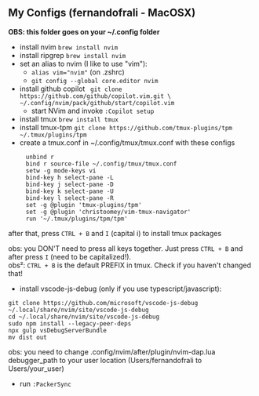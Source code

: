 ## My Configs (fernandofrali - MacOSX)

**OBS: this folder goes on your ~/.config folder**

- install nvim ```brew install nvim```
- install ripgrep ```brew install nvim```
- set an alias to nvim (I like to use "vim"):
    - ```alias vim="nvim"``` (on .zshrc)
    - ```git config --global core.editor nvim```
- install github copilot
      ``` 
      git clone https://github.com/github/copilot.vim.git \
          ~/.config/nvim/pack/github/start/copilot.vim
      ```
    - start NVim and invoke ```:Copilot setup```
- install tmux ```brew install tmux```
- install tmux-tpm ```git clone https://github.com/tmux-plugins/tpm ~/.tmux/plugins/tpm```
- create a tmux.conf in ~/.config/tmux/tmux.conf with these configs
 ```
      unbind r
      bind r source-file ~/.config/tmux/tmux.conf
      setw -g mode-keys vi
      bind-key h select-pane -L
      bind-key j select-pane -D
      bind-key k select-pane -U
      bind-key l select-pane -R
      set -g @plugin 'tmux-plugins/tpm'
      set -g @plugin 'christoomey/vim-tmux-navigator'
      run '~/.tmux/plugins/tpm/tpm'

 ```
after that, press ```CTRL + B``` and ```I``` (capital i) to install tmux packages

obs: you DON'T need to press all keys together. Just press `CTRL + B` and after press `I` (need to be capitalized!).
<br>
obs²: `CTRL + B` is the default PREFIX in tmux. Check if you haven't changed that!

- install vscode-js-debug (only if you use typescript/javascript):


```
git clone https://github.com/microsoft/vscode-js-debug ~/.local/share/nvim/site/vscode-js-debug
cd ~/.local/share/nvim/site/vscode-js-debug
sudo npm install --legacy-peer-deps
npx gulp vsDebugServerBundle
mv dist out
```

obs: you need to change .config/nvim/after/plugin/nvim-dap.lua debugger_path to your user location (Users/fernandofrali to Users/your_user)

 - run ```:PackerSync```
